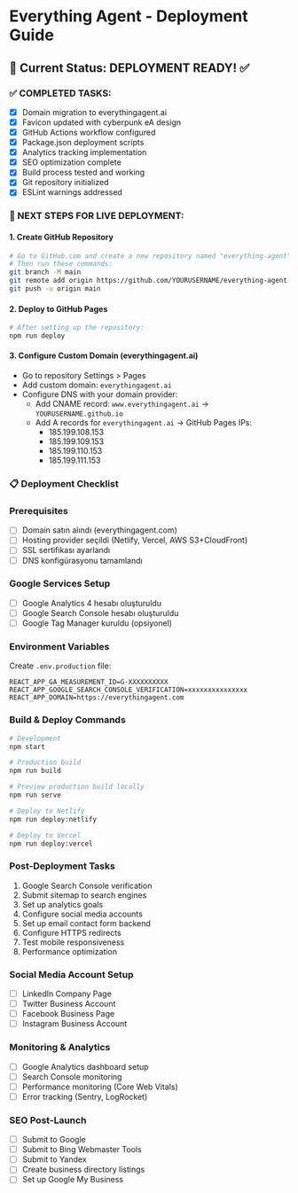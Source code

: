 # Everything Agent - Deployment Guide

## 🚀 Current Status: DEPLOYMENT READY! ✅

### ✅ COMPLETED TASKS:
- [x] Domain migration to everythingagent.ai
- [x] Favicon updated with cyberpunk eA design
- [x] GitHub Actions workflow configured
- [x] Package.json deployment scripts
- [x] Analytics tracking implementation
- [x] SEO optimization complete
- [x] Build process tested and working
- [x] Git repository initialized
- [x] ESLint warnings addressed

### 🔄 NEXT STEPS FOR LIVE DEPLOYMENT:

#### 1. Create GitHub Repository
```bash
# Go to GitHub.com and create a new repository named "everything-agent"
# Then run these commands:
git branch -M main
git remote add origin https://github.com/YOURUSERNAME/everything-agent.git
git push -u origin main
```

#### 2. Deploy to GitHub Pages
```bash
# After setting up the repository:
npm run deploy
```

#### 3. Configure Custom Domain (everythingagent.ai)
- Go to repository Settings > Pages
- Add custom domain: `everythingagent.ai`
- Configure DNS with your domain provider:
  - Add CNAME record: `www.everythingagent.ai` → `YOURUSERNAME.github.io`
  - Add A records for `everythingagent.ai` → GitHub Pages IPs:
    - 185.199.108.153
    - 185.199.109.153
    - 185.199.110.153
    - 185.199.111.153

### 📋 Deployment Checklist

### Prerequisites
- [ ] Domain satın alındı (everythingagent.com)
- [ ] Hosting provider seçildi (Netlify, Vercel, AWS S3+CloudFront)
- [ ] SSL sertifikası ayarlandı
- [ ] DNS konfigürasyonu tamamlandı

### Google Services Setup
- [ ] Google Analytics 4 hesabı oluşturuldu
- [ ] Google Search Console hesabı oluşturuldu
- [ ] Google Tag Manager kuruldu (opsiyonel)

### Environment Variables
Create `.env.production` file:
```
REACT_APP_GA_MEASUREMENT_ID=G-XXXXXXXXXX
REACT_APP_GOOGLE_SEARCH_CONSOLE_VERIFICATION=xxxxxxxxxxxxxxx
REACT_APP_DOMAIN=https://everythingagent.com
```

### Build & Deploy Commands
```bash
# Development
npm start

# Production build
npm run build

# Preview production build locally
npm run serve

# Deploy to Netlify
npm run deploy:netlify

# Deploy to Vercel
npm run deploy:vercel
```

### Post-Deployment Tasks
1. Google Search Console verification
2. Submit sitemap to search engines
3. Set up analytics goals
4. Configure social media accounts
5. Set up email contact form backend
6. Configure HTTPS redirects
7. Test mobile responsiveness
8. Performance optimization

### Social Media Account Setup
- [ ] LinkedIn Company Page
- [ ] Twitter Business Account
- [ ] Facebook Business Page
- [ ] Instagram Business Account

### Monitoring & Analytics
- [ ] Google Analytics dashboard setup
- [ ] Search Console monitoring
- [ ] Performance monitoring (Core Web Vitals)
- [ ] Error tracking (Sentry, LogRocket)

### SEO Post-Launch
- [ ] Submit to Google
- [ ] Submit to Bing Webmaster Tools
- [ ] Submit to Yandex
- [ ] Create business directory listings
- [ ] Set up Google My Business
